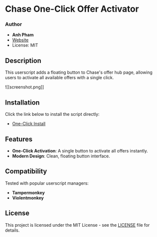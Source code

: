 # Chase One-Click Offer Activator

### Author

- **Anh Pham**
- [Website](https://anhpham.dev)
- License: MIT

## Description

This userscript adds a floating button to Chase's offer hub page, allowing users to activate all available offers with a single click.

![[screenshot.png]]
## Installation

Click the link below to install the script directly:

- [One-Click Install](https://github.com/phuanh004/Chase-One-Click-Offer-Activator/raw/main/Chase-One-Click-Offer-Activator.user.js)

## Features

- **One-Click Activation**: A single button to activate all offers instantly.
- **Modern Design**: Clean, floating button interface.

## Compatibility

Tested with popular userscript managers:

- **Tampermonkey**
- **Violentmonkey**

## License

This project is licensed under the MIT License - see the [LICENSE](LICENSE) file for details.
